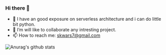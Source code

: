 ### Hi there 👋

<!--
**skwars7/skwars7** is a ✨ _special_ ✨ repository because its `README.md` (this file) appears on your GitHub profile.

Here are some ideas to get you started:
- 🤔 I’m looking for help with ...
- 💬 Ask me about ...
- 😄 Pronouns: ...
- ⚡ Fun fact: ...

-->
- 🔭 I have an good exposure on serverless architecture and i can do little bit python.
- 👯 I’m will like to collaborate any intresting project. 
- 📫 How to reach me: skwars7@gmail.com

![Anurag's github stats](https://github-readme-stats.vercel.app/api?username=skwars7&show_icons=true)
